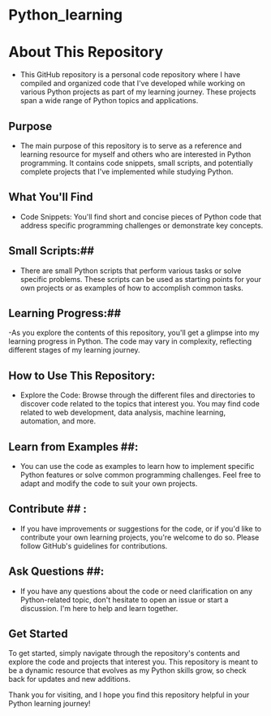 # Python_learning
# About This Repository #
- This GitHub repository is a personal code repository where I have compiled and organized code that I've developed while working on various Python projects as part of my learning journey. These projects span a wide range of Python topics and applications.

## Purpose ##
- The main purpose of this repository is to serve as a reference and learning resource for myself and others who are interested in Python programming. It contains code snippets, small scripts, and potentially complete projects that I've implemented while studying Python.

## What You'll Find ##
- Code Snippets: You'll find short and concise pieces of Python code that address specific programming challenges or demonstrate key concepts.

## Small Scripts:##
- There are small Python scripts that perform various tasks or solve specific problems. These scripts can be used as starting points for your own projects or as examples of how to accomplish common tasks.

## Learning Progress:##
-As you explore the contents of this repository, you'll get a glimpse into my learning progress in Python. The code may vary in complexity, reflecting different stages of my learning journey.

## How to Use This Repository: ##
- Explore the Code: Browse through the different files and directories to discover code related to the topics that interest you. You may find code related to web development, data analysis, machine learning, automation, and more.

## Learn from Examples ##: 
- You can use the code as examples to learn how to implement specific Python features or solve common programming challenges. Feel free to adapt and modify the code to suit your own projects.

## Contribute ## : 
- If you have improvements or suggestions for the code, or if you'd like to contribute your own learning projects, you're welcome to do so. Please follow GitHub's guidelines for contributions.

## Ask Questions ##: 
- If you have any questions about the code or need clarification on any Python-related topic, don't hesitate to open an issue or start a discussion. I'm here to help and learn together.

## Get Started ##
To get started, simply navigate through the repository's contents and explore the code and projects that interest you. This repository is meant to be a dynamic resource that evolves as my Python skills grow, so check back for updates and new additions.

Thank you for visiting, and I hope you find this repository helpful in your Python learning journey!
